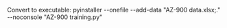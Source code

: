 Convert to executable:
pyinstaller --onefile --add-data "AZ-900 data.xlsx;." --noconsole "AZ-900 training.py"
